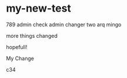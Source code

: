 # my-new-test

789
admin check admin changer two arq mingo

more things changed

hopefull!

My Change

c34
